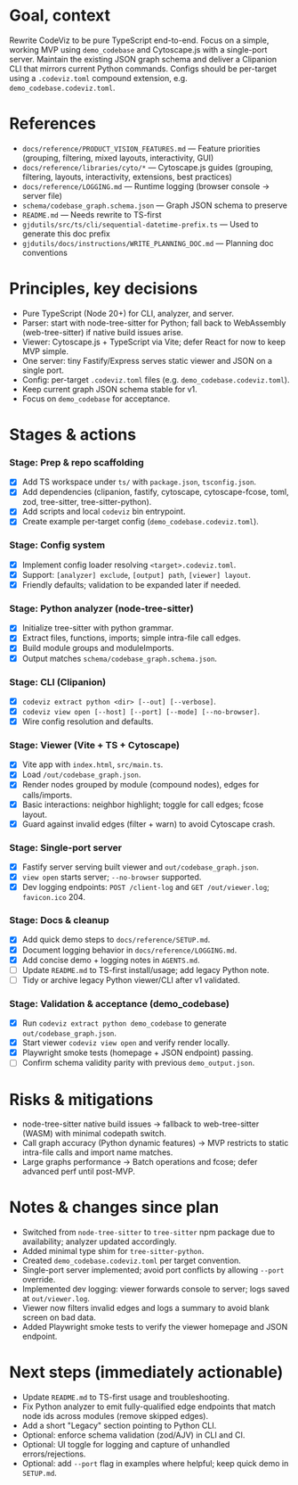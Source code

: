 # Goal, context

Rewrite CodeViz to be pure TypeScript end-to-end. Focus on a simple, working MVP using `demo_codebase` and Cytoscape.js with a single-port server. Maintain the existing JSON graph schema and deliver a Clipanion CLI that mirrors current Python commands. Configs should be per-target using a `.codeviz.toml` compound extension, e.g. `demo_codebase.codeviz.toml`.

# References

- `docs/reference/PRODUCT_VISION_FEATURES.md` — Feature priorities (grouping, filtering, mixed layouts, interactivity, GUI)
- `docs/reference/libraries/cyto/*` — Cytoscape.js guides (grouping, filtering, layouts, interactivity, extensions, best practices)
- `docs/reference/LOGGING.md` — Runtime logging (browser console → server file)
- `schema/codebase_graph.schema.json` — Graph JSON schema to preserve
- `README.md` — Needs rewrite to TS-first
- `gjdutils/src/ts/cli/sequential-datetime-prefix.ts` — Used to generate this doc prefix
- `gjdutils/docs/instructions/WRITE_PLANNING_DOC.md` — Planning doc conventions

# Principles, key decisions

- Pure TypeScript (Node 20+) for CLI, analyzer, and server.
- Parser: start with node-tree-sitter for Python; fall back to WebAssembly (web-tree-sitter) if native build issues arise.
- Viewer: Cytoscape.js + TypeScript via Vite; defer React for now to keep MVP simple.
- One server: tiny Fastify/Express serves static viewer and JSON on a single port.
- Config: per-target `.codeviz.toml` files (e.g. `demo_codebase.codeviz.toml`).
- Keep current graph JSON schema stable for v1.
- Focus on `demo_codebase` for acceptance.

# Stages & actions

### Stage: Prep & repo scaffolding
- [x] Add TS workspace under `ts/` with `package.json`, `tsconfig.json`.
- [x] Add dependencies (clipanion, fastify, cytoscape, cytoscape-fcose, toml, zod, tree-sitter, tree-sitter-python).
- [x] Add scripts and local `codeviz` bin entrypoint.
- [x] Create example per-target config (`demo_codebase.codeviz.toml`).

### Stage: Config system
- [x] Implement config loader resolving `<target>.codeviz.toml`.
- [x] Support: `[analyzer] exclude`, `[output] path`, `[viewer] layout`.
- [x] Friendly defaults; validation to be expanded later if needed.

### Stage: Python analyzer (node-tree-sitter)
- [x] Initialize tree-sitter with python grammar.
- [x] Extract files, functions, imports; simple intra-file call edges.
- [x] Build module groups and moduleImports.
- [x] Output matches `schema/codebase_graph.schema.json`.

### Stage: CLI (Clipanion)
- [x] `codeviz extract python <dir> [--out] [--verbose]`.
- [x] `codeviz view open [--host] [--port] [--mode] [--no-browser]`.
- [x] Wire config resolution and defaults.

### Stage: Viewer (Vite + TS + Cytoscape)
- [x] Vite app with `index.html`, `src/main.ts`.
- [x] Load `/out/codebase_graph.json`.
- [x] Render nodes grouped by module (compound nodes), edges for calls/imports.
- [x] Basic interactions: neighbor highlight; toggle for call edges; fcose layout.
- [x] Guard against invalid edges (filter + warn) to avoid Cytoscape crash.

### Stage: Single-port server
- [x] Fastify server serving built viewer and `out/codebase_graph.json`.
- [x] `view open` starts server; `--no-browser` supported.
- [x] Dev logging endpoints: `POST /client-log` and `GET /out/viewer.log`; `favicon.ico` 204.

### Stage: Docs & cleanup
- [x] Add quick demo steps to `docs/reference/SETUP.md`.
- [x] Document logging behavior in `docs/reference/LOGGING.md`.
- [x] Add concise demo + logging notes in `AGENTS.md`.
- [ ] Update `README.md` to TS-first install/usage; add legacy Python note.
- [ ] Tidy or archive legacy Python viewer/CLI after v1 validated.

### Stage: Validation & acceptance (demo_codebase)
- [x] Run `codeviz extract python demo_codebase` to generate `out/codebase_graph.json`.
- [x] Start viewer `codeviz view open` and verify render locally.
- [x] Playwright smoke tests (homepage + JSON endpoint) passing.
- [ ] Confirm schema validity parity with previous `demo_output.json`.

# Risks & mitigations

- node-tree-sitter native build issues → fallback to web-tree-sitter (WASM) with minimal codepath switch.
- Call graph accuracy (Python dynamic features) → MVP restricts to static intra-file calls and import name matches.
- Large graphs performance → Batch operations and fcose; defer advanced perf until post-MVP.

# Notes & changes since plan

- Switched from `node-tree-sitter` to `tree-sitter` npm package due to availability; analyzer updated accordingly.
- Added minimal type shim for `tree-sitter-python`.
- Created `demo_codebase.codeviz.toml` per target convention.
- Single-port server implemented; avoid port conflicts by allowing `--port` override.
- Implemented dev logging: viewer forwards console to server; logs saved at `out/viewer.log`.
- Viewer now filters invalid edges and logs a summary to avoid blank screen on bad data.
- Added Playwright smoke tests to verify the viewer homepage and JSON endpoint.

# Next steps (immediately actionable)

- Update `README.md` to TS-first usage and troubleshooting.
- Fix Python analyzer to emit fully-qualified edge endpoints that match node ids across modules (remove skipped edges).
- Add a short "Legacy" section pointing to Python CLI.
- Optional: enforce schema validation (zod/AJV) in CLI and CI.
- Optional: UI toggle for logging and capture of unhandled errors/rejections.
- Optional: add `--port` flag in examples where helpful; keep quick demo in `SETUP.md`.
